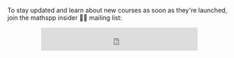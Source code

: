 To stay updated and learn about new courses as soon as they're launched, join the mathspp insider 🐍🚀 mailing list:

<iframe src="https://embeds.beehiiv.com/a1f06944-033c-42f6-b836-db0a2a1b49c9?slim=true" data-test-id="beehiiv-embed" height="52" frameborder="0" scrolling="no" style="display: block; margin: auto; border-radius: 0px !important; background-color: transparent; width: 70%;"></iframe>
